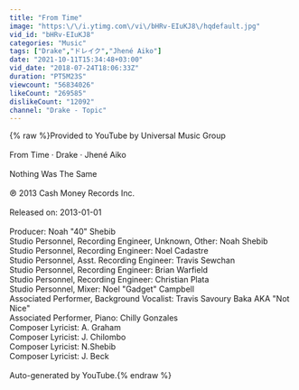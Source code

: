 ```yaml
---
title: "From Time"
image: "https:\/\/i.ytimg.com\/vi\/bHRv-EIuKJ8\/hqdefault.jpg"
vid_id: "bHRv-EIuKJ8"
categories: "Music"
tags: ["Drake","ドレイク","Jhené Aiko"]
date: "2021-10-11T15:34:48+03:00"
vid_date: "2018-07-24T18:06:33Z"
duration: "PT5M23S"
viewcount: "56834026"
likeCount: "269585"
dislikeCount: "12092"
channel: "Drake - Topic"
---
```

{% raw %}Provided to YouTube by Universal Music Group<br /><br />From Time · Drake · Jhené Aiko<br /><br />Nothing Was The Same<br /><br />℗ 2013 Cash Money Records Inc.<br /><br />Released on: 2013-01-01<br /><br />Producer: Noah &quot;40&quot; Shebib<br />Studio  Personnel, Recording  Engineer, Unknown, Other: Noah Shebib<br />Studio  Personnel, Recording  Engineer: Noel Cadastre<br />Studio  Personnel, Asst.  Recording  Engineer: Travis Sewchan<br />Studio  Personnel, Recording  Engineer: Brian Warfield<br />Studio  Personnel, Recording  Engineer: Christian Plata<br />Studio  Personnel, Mixer: Noel &quot;Gadget&quot; Campbell<br />Associated  Performer, Background  Vocalist: Travis Savoury Baka AKA &quot;Not Nice&quot;<br />Associated  Performer, Piano: Chilly Gonzales<br />Composer  Lyricist: A. Graham<br />Composer  Lyricist: J. Chilombo<br />Composer  Lyricist: N.Shebib<br />Composer  Lyricist: J. Beck<br /><br />Auto-generated by YouTube.{% endraw %}
